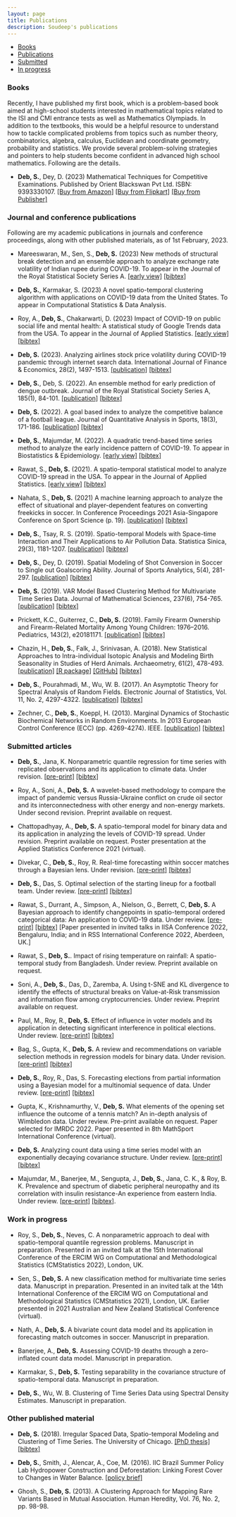 ```yaml
---
layout: page
title: Publications
description: Soudeep's publications
---
```


<div class="navbar">
    <div class="navbar-inner">
        <ul class="nav">
            <li><a href="#book">Books</a></li>
            <li><a href="#journal">Publications</a></li>
            <li><a href="#submitted">Submitted</a></li>
            <li><a href="#progress">In progress</a></li>
        </ul>
    </div>
</div>

### <a name="book"></a>Books

Recently, I have published my first book, which is a problem-based book aimed at high-school students interested in mathematical topics related to the ISI and CMI entrance tests as well as Mathematics Olympiads. In addition to the textbooks, this would be a helpful resource to understand how to tackle complicated problems from topics such as number theory, combinatorics, algebra, calculus, Euclidean and coordinate geometry, probability and statistics. We provide several problem-solving strategies and pointers to help students become confident in advanced high school mathematics. Following are the details.

- **Deb, S.**, Dey, D. (2023) Mathematical Techniques for Competitive Examinations. Published by Orient Blackswan Pvt Ltd. ISBN: 9393330107. [[Buy from Amazon]](https://www.amazon.in/Mathematical-Techniques-Competitive-Examinations-Debangan/dp/9393330107/ref=sr_1_1?qid=1674030582&refinements=p_27%3ASoudeep+Deb+Debangan+Dey&s=books&sr=1-1) [[Buy from Flipkart]](https://www.flipkart.com/mathematical-techniques-competitive-examinations/p/itm8009e4d01f123) [[Buy from Publisher]](https://orientblackswan.com/details?id=9789393330109)

### <a name="journal"></a>Journal and conference publications

Following are my academic publications in journals and conference proceedings, along with other published materials, as of 1st February, 2023.

- Mareeswaran, M., Sen, S., **Deb, S.** (2023) New methods of structural break detection and an ensemble approach to analyze exchange rate volatility of Indian rupee during COVID-19. To appear in the Journal of the Royal Statistical Society Series A. [[early view]](https://academic.oup.com/jrsssa/advance-article-abstract/doi/10.1093/jrsssa/qnad078/7197368) [[bibtex]](https://scholar.googleusercontent.com/scholar.bib?q=info:EDzZsXVw9vEJ:scholar.google.com/&output=citation&scisdr=Cm08qBl2EKDr9Anj2Jk:AGlGAw8AAAAAZI7lwJl8qEIVfabF2wRgBPJ-O0Y&scisig=AGlGAw8AAAAAZI7lwFvXXT94PmCkVCyjmBIf4II&scisf=4&ct=citation&cd=-1&hl=en)

- **Deb, S.**, Karmakar, S. (2023) A novel spatio-temporal clustering algorithm with applications on COVID-19 data from the United States. To appear in Computational Statistics & Data Analysis.

- Roy, A., **Deb, S.**, Chakarwarti, D. (2023) Impact of COVID-19 on public social life and mental health: A statistical study of Google Trends data from the USA. To appear in the Journal of Applied Statistics. [[early view]](https://www.tandfonline.com/doi/abs/10.1080/02664763.2022.2164562) [[bibtex]](https://scholar.googleusercontent.com/scholar.bib?q=info:SCtCZw6vgCcJ:scholar.google.com/&output=citation&scisdr=CgX71XwYEKDr80JeG4E:AAGBfm0AAAAAY8VYA4E0SnGDpsTmDppjpTpOD-VEoDTy&scisig=AAGBfm0AAAAAY8VYA4Mv-M9pHTXlia3jBZ8vW9y2jOxO&scisf=4&ct=citation&cd=-1&hl=en&scfhb=1)

- **Deb, S.** (2023). Analyzing airlines stock price volatility during COVID-19 pandemic through internet search data. International Journal of Finance & Economics, 28(2), 1497-1513. [[publication]](https://onlinelibrary.wiley.com/doi/10.1002/ijfe.2490) [[bibtex]](https://scholar.googleusercontent.com/scholar.bib?q=info:bPUp6AmnTgoJ:scholar.google.com/&output=citation&scisdr=CgX71d9LEPj749wuCZM:AAGBfm0AAAAAYC8rEZPk_VFRZvVU7IyLQfer3ak_kL6I&scisig=AAGBfm0AAAAAYC8rEWWCZ1ZZHrG4Y8J_m0MMRdwyANyH&scisf=4&ct=citation&cd=-1&hl=en)

- **Deb, S.**, Deb, S. (2022). An ensemble method for early prediction of dengue outbreak. Journal of the Royal Statistical Society Series A, 185(1), 84-101. [[publication]](https://rss.onlinelibrary.wiley.com/doi/abs/10.1111/rssa.12714) [[bibtex]](https://scholar.googleusercontent.com/scholar.bib?q=info:QX_i9RUM7_4J:scholar.google.com/&output=citation&scisdr=CgX71c6KEKDr8XRYXsE:AAGBfm0AAAAAYfNeRsEss7zWvpp9-eoeYKqfkH7pRoLA&scisig=AAGBfm0AAAAAYfNeRgmnZkVUNTvemp0lzdYN3AgJ9i2l&scisf=4&ct=citation&cd=-1&hl=en&scfhb=1)

- **Deb, S.** (2022). A goal based index to analyze the competitive balance of a football league. Journal of Quantitative Analysis in Sports, 18(3), 171-186. [[publication]](https://www.degruyter.com/document/doi/10.1515/jqas-2021-0015/html) [[bibtex]](https://scholar.googleusercontent.com/scholar.bib?q=info:0CWJmycIHdcJ:scholar.google.com/&output=citation&scisdr=CgXmp4vjEKDr8zYBGO4:AAGBfm0AAAAAY7EHAO6zJb4sm4XrdHLBg9vhsvxxGk31&scisig=AAGBfm0AAAAAY7EHAAdr_56XL8SCs7r3e5N6FQbUgAEt&scisf=4&ct=citation&cd=-1&hl=en&scfhb=1)

- **Deb, S.**, Majumdar, M. (2022). A quadratic trend-based time series method to analyze the early incidence pattern of COVID-19. To appear in Biostatistics & Epidemiology. [[early view]](https://www.tandfonline.com/doi/full/10.1080/24709360.2022.2076529) [[bibtex]](https://scholar.googleusercontent.com/scholar.bib?q=info:sSkJjazYMAYJ:scholar.google.com/&output=citation&scisdr=CgX72UpnEKDr8nTbqUI:AAGBfm0AAAAAYvPdsULlOl2DIrWcmtXnqLJd-aaBGgdV&scisig=AAGBfm0AAAAAYvPdsRIVIsAV0PA5b61yOFzPPORQIc_V&scisf=4&ct=citation&cd=-1&hl=en&scfhb=1)

- Rawat, S., **Deb, S.** (2021). A spatio-temporal statistical model to analyze COVID-19 spread in the USA. To appear in the Journal of Applied Statistics. [[early view]](https://www.tandfonline.com/doi/full/10.1080/02664763.2021.1970122) [[bibtex]](https://scholar.googleusercontent.com/scholar.bib?q=info:vOb8jO0MElYJ:scholar.google.com/&output=citation&scisdr=CgXyD2aOEKDr8bNknZU:AAGBfm0AAAAAYTRihZUx2cWNaDe6mAiRrAZy4ijk16Rk&scisig=AAGBfm0AAAAAYTRihemvzILCUM9YkDlZ4BQqRT4eLDhO&scisf=4&ct=citation&cd=-1&hl=en)

- Nahata, S., **Deb, S.** (2021) A machine learning approach to analyze the effect of situational and player-dependent features on converting freekicks in soccer. In Conference Proceedings 2021 Asia-Singapore Conference on Sport Science (p. 19). [[publication]](https://www.researchgate.net/profile/Stuart-Evans-2/publication/359186201_ACSS_2021_Book/links/622c28413c53d31ba4bcf4e7/ACSS-2021-Book.pdf#page=26) [[bibtex]](https://scholar.googleusercontent.com/scholar.bib?q=info:9CPrzMzjdWMJ:scholar.google.com/&output=citation&scisdr=CgVK_5s2EKDr8g7PsiU:AAGBfm0AAAAAYonJqiUVB1GoWb5mA6GcLbN0IFrig4PP&scisig=AAGBfm0AAAAAYonJqioHltHZuizoeMpl0VCoHDOzwUvA&scisf=4&ct=citation&cd=-1&hl=en)

- **Deb, S.**, Tsay, R. S. (2019). Spatio-temporal Models with Space-time Interaction and Their Applications to Air Pollution Data. Statistica Sinica, 29(3), 1181-1207. [[publication]](http://www3.stat.sinica.edu.tw/ss_newpaper/SS-2017-0561_na.pdf) [[bibtex]](https://scholar.googleusercontent.com/scholar.bib?q=info:VUIKfkLgI3oJ:scholar.google.com/&output=citation&scisdr=CgX71d9LEPj749wukJ4:AAGBfm0AAAAAYC8riJ4IiFa9j5LrEsd5tDaGAp54v9RA&scisig=AAGBfm0AAAAAYC8riA0VmPk_HVEkh7L8h0WFf6VyRAXN&scisf=4&ct=citation&cd=-1&hl=en)

- **Deb, S.**, Dey, D. (2019). Spatial Modeling of Shot Conversion in Soccer to Single out Goalscoring Ability. Journal of Sports Analytics, 5(4), 281-297. [[publication]](https://content.iospress.com/articles/journal-of-sports-analytics/jsa190281) [[bibtex]](https://scholar.googleusercontent.com/scholar.bib?q=info:wrMoFuFT4hEJ:scholar.google.com/&output=citation&scisig=AAGBfm0AAAAAWhupGpNWq0QGbmTFjp886btXE3I3En45&scisf=4&ct=citation&cd=-1&hl=en)

- **Deb, S.** (2019). VAR Model Based Clustering Method for Multivariate Time Series Data. Journal of Mathematical Sciences, 237(6), 754-765. [[publication]](https://link.springer.com/article/10.1007/s10958-019-04201-4) [[bibtex]](https://scholar.googleusercontent.com/scholar.bib?q=info:JkpxxCcEpYMJ:scholar.google.com/&output=citation&scisig=AAGBfm0AAAAAXMObhGDMYum2QHO970ACm-3-uIcPRKHT&scisf=4&ct=citation&cd=-1&hl=en&scfhb=1)

- Prickett, K.C., Guiterrez, C., **Deb, S.** (2019). Family Firearm Ownership and Firearm-Related Mortality Among Young Children: 1976–2016. Pediatrics, 143(2), e20181171. [[publication]](https://pediatrics.aappublications.org/content/143/2/e20181171?utm_source=TrendMD&utm_medium=TrendMD&utm_campaign=Pediatrics_TrendMD_0) [[bibtex]](https://scholar.googleusercontent.com/scholar.bib?q=info:ChLgQK7sQrYJ:scholar.google.com/&output=citation&scisig=AAGBfm0AAAAAXMOarhDsYW5ukrb2dmYHMWg1Xe9TUsEY&scisf=4&ct=citation&cd=-1&hl=en&scfhb=1)

- Chazin, H., **Deb, S.**, Falk, J., Srinivasan, A. (2018). New Statistical Approaches to Intra-individual Isotopic Analysis and Modeling Birth Seasonality in Studies of Herd Animals. Archaeometry, 61(2), 478-493. [[publication]](https://onlinelibrary.wiley.com/doi/abs/10.1111/arcm.12432) [[R package]](https://cran.r-project.org/web/packages/SCEM/index.html) [[GitHub]](https://github.com/soudeepd/SCEM) [[bibtex]](https://scholar.googleusercontent.com/scholar.bib?q=info:xMcn8_TWkcwJ:scholar.google.com/&output=citation&scisig=AAGBfm0AAAAAXMOaPlCSTROR9XUNp4yEDkiJ5S6jliJW&scisf=4&ct=citation&cd=-1&hl=en&scfhb=1)

- **Deb, S.**, Pourahmadi, M., Wu, W. B. (2017). An Asymptotic Theory for Spectral Analysis of Random Fields.  Electronic Journal of Statistics, Vol. 11, No. 2, 4297-4322. [[publication]](https://projecteuclid.org/euclid.ejs/1510563632) [[bibtex]](https://scholar.googleusercontent.com/scholar.bib?q=info:JX5Fn-M7U2sJ:scholar.google.com/&output=citation&scisig=AAGBfm0AAAAAWhuoD1PJiiT5t-FFYrxU8gC-b5MOhiVs&scisf=4&ct=citation&cd=-1&hl=en)

- Zechner, C., **Deb, S.**, Koeppl, H. (2013). Marginal Dynamics of Stochastic Biochemical Networks in Random Environments. In 2013 European Control Conference (ECC) (pp. 4269-4274). IEEE. [[publication]](http://ieeexplore.ieee.org/xpls/icp.jsp?arnumber=6669606) [[bibtex]](https://scholar.googleusercontent.com/scholar.bib?q=info:pXP2EYLUcnsJ:scholar.google.com/&output=citation&scisig=AAGBfm0AAAAAWhupRSwCwrbkYCz5wEXFQJFuxQkNgYzp&scisf=4&ct=citation&cd=-1&hl=en)


### <a name="submitted"></a>Submitted articles


- **Deb, S.**, Jana, K. Nonparametric quantile regression for time series with replicated observations and its application to climate data. Under revision. [[pre-print]](https://arxiv.org/pdf/2107.02091.pdf) [[bibtex]](https://scholar.googleusercontent.com/scholar.bib?q=info:Af2EGIIxO5oJ:scholar.google.com/&output=citation&scisdr=CgX71aNeEKDr8HErPnI:AAGBfm0AAAAAYPYtJnL4BATiYZJ3f2uVYM22sIvko1Gs&scisig=AAGBfm0AAAAAYPYtJlEOYxYSpHpvGAXHVNzYSEuUJRag&scisf=4&ct=citation&cd=-1&hl=en)

- Roy, A., Soni, A., **Deb, S.** A wavelet-based methodology to compare the impact of pandemic versus Russia-Ukraine conflict on crude oil sector and its interconnectedness with other energy and non-energy markets. Under second revision. Preprint available on request.

- Chattopadhyay, A., **Deb, S.** A spatio-temporal model for binary data and its application in analyzing the levels of COVID-19 spread. Under revision. Preprint available on request. Poster presentation at the Applied Statistics Conference 2021 (virtual).

- Divekar, C., **Deb, S.**, Roy, R. Real-time forecasting within soccer matches through a Bayesian lens. Under revision. [[pre-print]](https://arxiv.org/abs/2303.12401) [[bibtex]](https://scholar.googleusercontent.com/scholar.bib?q=info:0JscwLnRe0kJ:scholar.google.com/&output=citation&scisdr=CpsEIpmEEKDr9LBhHR4:AJ9-iYsAAAAAZDdnBR4n5_oFvy-NlHhGc3PGqks&scisig=AJ9-iYsAAAAAZDdnBQS-tROblY7494n6ah_Om3I&scisf=4&ct=citation&cd=-1&hl=en)

- **Deb, S.**, Das, S. Optimal selection of the starting lineup for a football team. Under review. [[pre-print]](https://arxiv.org/abs/2303.12385) [[bibtex]](https://scholar.googleusercontent.com/scholar.bib?q=info:dyWYcNXtZVMJ:scholar.google.com/&output=citation&scisdr=CpsEIpmEEKDr9LBgnWY:AJ9-iYsAAAAAZDdmhWabYobyqBcqFAlqwe5QBo8&scisig=AJ9-iYsAAAAAZDdmhRWH3ymc5kvb_OB2D1TnDVo&scisf=4&ct=citation&cd=-1&hl=en)

- Rawat, S., Durrant, A., Simpson, A., Nielson, G., Berrett, C,  **Deb, S.** A Bayesian approach to identify changepoints in spatio-temporal ordered categorical data: An application to COVID-19 data. Under review. [[pre-print]](https://arxiv.org/abs/2305.01906) [[bibtex]](https://scholar.googleusercontent.com/scholar.bib?q=info:KaPrW-qbUn0J:scholar.google.com/&output=citation&scisdr=Cm08r7FbEKDr9O9SuJ8:AGlGAw8AAAAAZGhUoJ-xBiNl_lkKcas2CgBFnl0&scisig=AGlGAw8AAAAAZGhUoD9RuxGxd_LarLdatAQL9Wo&scisf=4&ct=citation&cd=-1&hl=en) [Paper presented in invited talks in IISA Conference 2022, Bengaluru, India; and in RSS International Conference 2022, Aberdeen, UK.]

- Rawat, S., **Deb, S.**. Impact of rising temperature on rainfall: A spatio-temporal study from Bangladesh. Under review. Preprint available on request.

- Soni, A., **Deb, S.**, Das, D., Zaremba, A. Using t-SNE and KL divergence to identify the effects of structural breaks on Value-at-Risk transmission and information flow among cryptocurrencies. Under review. Preprint available on request.

- Paul, M., Roy, R., **Deb, S.**  Effect of influence in voter models and its application in detecting significant interference in political elections. Under review. [[pre-print]](https://arxiv.org/pdf/2210.07744.pdf) [[bibtex]](https://scholar.googleusercontent.com/scholar.bib?q=info:w74j9Z2Gc-sJ:scholar.google.com/&output=citation&scisdr=CgX71XiOEKDr8yWPpSQ:AAGBfm0AAAAAY6KJvST_3bUsJd29HhN2kGwID4XA4dFp&scisig=AAGBfm0AAAAAY6KJvTmgec3D7Sf2H6H8RB_rYQ4NoXsT&scisf=4&ct=citation&cd=-1&hl=en&scfhb=1)

- Bag, S., Gupta, K., **Deb, S.** A review and recommendations on variable selection methods in regression models for binary data. Under revision. [[pre-print]](https://arxiv.org/abs/2201.06063) [[bibtex]](https://scholar.googleusercontent.com/scholar.bib?q=info:Dxb_UQ8FxtAJ:scholar.google.com/&output=citation&scisdr=CgX73BJTEKDr8WvB9eM:AAGBfm0AAAAAYezH7eN7gD_WsrLi_ttfnAwU1cPm-XnC&scisig=AAGBfm0AAAAAYezH7eC2C9f24K5kf2esgwJpbwhc7M7y&scisf=4&ct=citation&cd=-1&hl=en)

- **Deb, S.**, Roy, R., Das, S. Forecasting elections from partial information using a Bayesian model for a multinomial sequence of data. Under review. [[pre-print]](https://arxiv.org/abs/2104.02924) [[bibtex]](https://scholar.googleusercontent.com/scholar.bib?q=info:b3P8y7lDKM0J:scholar.google.com/&output=citation&scisdr=CgX71deeEPj742YuiQg:AAGBfm0AAAAAYJUrkQirccnQzFNu6YpqZBuZ1wcP9xw3&scisig=AAGBfm0AAAAAYJUrkV57H0dSWX2I2KNhtZgBTfBl6cP3&scisf=4&ct=citation&cd=-1&hl=en)

- Gupta, K., Krishnamurthy, V., **Deb, S.** What elements of the opening set influence the outcome of a tennis match? An in-depth analysis of Wimbledon data. Under review. Pre-print available on request. Paper selected for IMRDC 2022. Paper presented in 8th MathSport International Conference (virtual).

- **Deb, S.** Analyzing count data using a time series model with an exponentially decaying covariance structure. Under review. [[pre-print]](https://arxiv.org/abs/2004.03130) [[bibtex]](https://scholar.googleusercontent.com/scholar.bib?q=info:e-vu92gbcTUJ:scholar.google.com/&output=citation&scisdr=CgX71deeEPj742YuU6s:AAGBfm0AAAAAYJUrS6u2LbDIDj4aAhIqhD1jBXTj35CK&scisig=AAGBfm0AAAAAYJUrS0zeXLK0cxs8Vy8uXHLP3lbmfhmJ&scisf=4&ct=citation&cd=-1&hl=en)

- Majumdar, M., Banerjee, M., Sengupta, J., **Deb, S.**, Jana, C. K., & Roy, B. K. Prevalence and spectrum of diabetic peripheral neuropathy and its correlation with insulin resistance-An experience from eastern India. Under review. [[pre-print]](https://www.medrxiv.org/content/10.1101/2020.04.12.20056150v1) [[bibtex]](https://scholar.googleusercontent.com/scholar.bib?q=info:ZlW-L3CAlbsJ:scholar.google.com/&output=citation&scisdr=CgX71cx6ENK5zbOKcf4:AAGBfm0AAAAAX0mPaf6xTMYln3hFVBWjN7bJWThNo0kv&scisig=AAGBfm0AAAAAX0mPadcZt_qfvWesadwHnFwW-CjGc9Id&scisf=4&ct=citation&cd=-1&hl=en).


### <a name="progress"></a>Work in progress

- Roy, S., **Deb, S.**, Neves, C. A nonparametric approach to deal with spatio-temporal quantile regression problems. Manuscript in preparation. Presented in an invited talk at the 15th International Conference of the ERCIM WG on Computational and Methodological Statistics (CMStatistics 2022), London, UK.

- Sen, S., **Deb, S.** A new classification method for multivariate time series data. Manuscript in preparation. Presented in an invited talk at the 14th International Conference of the ERCIM WG on Computational and Methodological Statistics (CMStatistics 2021), London, UK. Earlier presented in 2021 Australian and New Zealand Statistical Conference (virtual).

- Nath, A., **Deb, S.** A bivariate count data model and its application in forecasting match outcomes in soccer. Manuscript in preparation.
 
- Banerjee, A., **Deb, S.** Assessing COVID-19 deaths through a zero-inflated count data model. Manuscript in preparation.

- Karmakar, S., **Deb, S.** Testing separability in the covariance structure of spatio-temporal data. Manuscript in preparation.
 
- **Deb, S.**, Wu, W. B. Clustering of Time Series Data using Spectral Density Estimates. Manuscript in preparation.


### Other published material

- **Deb, S.** (2018). Irregular Spaced Data, Spatio-temporal Modeling and Clustering of Time Series. The University of Chicago. [[PhD thesis]](https://knowledge.uchicago.edu/record/422?ln=en) [[bibtex]](https://scholar.googleusercontent.com/scholar.bib?q=info:nk9w1E8xs3gJ:scholar.google.com/&output=citation&scisig=AAGBfm0AAAAAXMrtDzrwmJxk-Wxhs6jl3eaQvxHu4ayD&scisf=4&ct=citation&cd=-1&hl=en)

- **Deb, S.**, Smith, J., Alencar, A., Coe, M. (2016). IIC Brazil Summer Policy Lab Hydropower Construction and Deforestation: Linking Forest Cover to Changes in Water Balance. [[policy brief]](http://whrc.org/wp-content/uploads/2016/09/PB_Hydropower_Construction_and_Deforestation.pdf)

- Ghosh, S., **Deb, S.** (2013). A Clustering Approach for Mapping Rare Variants Based in Mutual Association. Human Heredity, Vol. 76, No. 2, pp. 98-98. 

